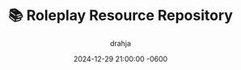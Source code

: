 ---
title: 📚 Roleplay Resource Repository 
description: Learn about this Resourse and why it exists.
author: drahja
date: 2024-12-29 21:00:00 -0600
categories: [Repository Information, Front Page]
tags: [adults-only, advanced techniques, educational, guides, historical preservation, info files, information, library, mental health, mental wellbeing, methodology, practices, roleplay, roleplaying, rp, sex-education, sexual-health, techniques, tips, repository, writing, writing style]
pin: yes
media_subpath: '/posts/repository'
---